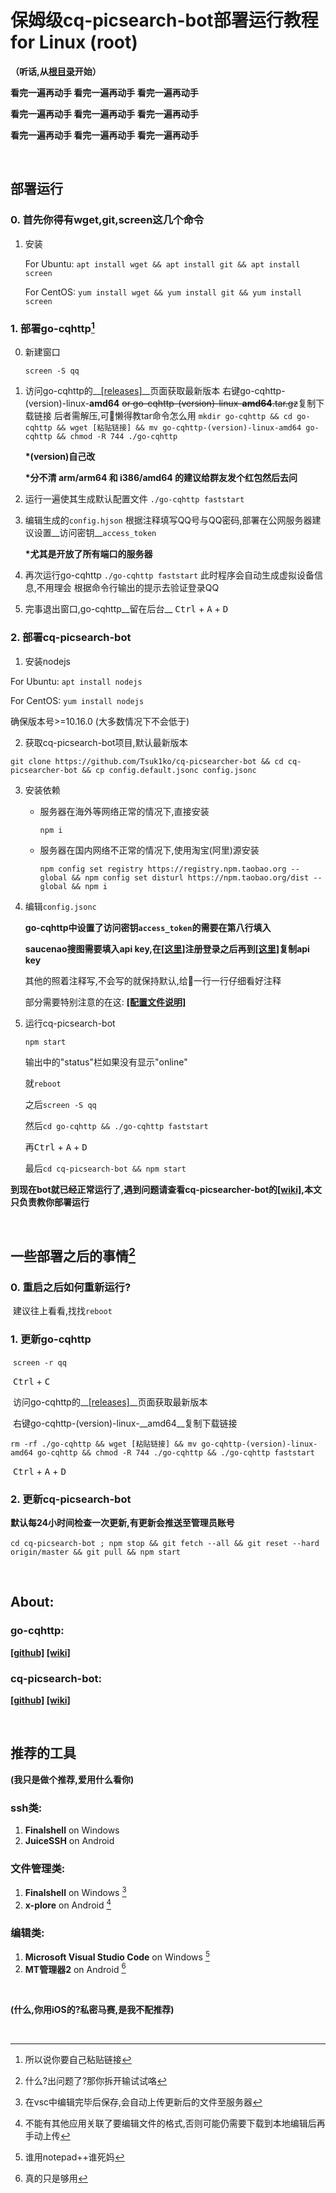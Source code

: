 # 保姆级cq-picsearch-bot部署运行教程 for Linux (root)
__（听话,从<u>根目录</u>开始）__

__看完一遍再动手 看完一遍再动手 看完一遍再动手__

__看完一遍再动手 看完一遍再动手 看完一遍再动手__

__看完一遍再动手 看完一遍再动手 看完一遍再动手__

&nbsp;

## 部署运行

### 0. 首先你得有wget,git,screen这几个命令

1. 安装

   For Ubuntu: `apt install wget && apt install git && apt install screen`

   For CentOS: `yum install wget && yum install git && yum install screen`

### 1. 部署go-cqhttp[^不以任何版本为例]

0. 新建窗口

   `screen -S qq`

1. 访问go-cqhttp的__[[releases]](https://github.com/Mrs4s/go-cqhttp/releases)__页面获取最新版本
    右键go-cqhttp-(version)-linux-__amd64__ ~~or go-cqhttp-(version)-linux-__amd64__.tar.gz~~复制下载链接
    后者需解压,可👴懒得教tar命令怎么用
    `mkdir go-cqhttp && cd go-cqhttp && wget [粘贴链接] && mv go-cqhttp-(version)-linux-amd64 go-cqhttp && chmod -R 744 ./go-cqhttp`

    __*(version)自己改__

    __*分不清 arm/arm64 和 i386/amd64 的建议给群友发个红包然后去问__

2. 运行一遍使其生成默认配置文件
    `./go-cqhttp faststart`

3. 编辑生成的`config.hjson`
    根据注释填写QQ号与QQ密码,部署在公网服务器建议设置__访问密钥__`access_token`

    __*尤其是开放了所有端口的服务器__

4. 再次运行go-cqhttp
    `./go-cqhttp faststart`
    此时程序会自动生成虚拟设备信息,不用理会
    根据命令行输出的提示去验证登录QQ

5. 完事退出窗口,go-cqhttp__留在后台__
    <kbd>Ctrl</kbd> + <kbd>A</kbd> + <kbd>D</kbd>

### 2. 部署cq-picsearch-bot

1.  安装nodejs

   For Ubuntu: `apt install nodejs`

   For CentOS: `yum install nodejs`

   确保版本号\>=10.16.0 (大多数情况下不会低于)

2.  获取cq-picsearch-bot项目,默认最新版本

   `git clone https://github.com/Tsuk1ko/cq-picsearcher-bot && cd cq-picsearcher-bot && cp config.default.jsonc config.jsonc`

3. 安装依赖

   * 服务器在海外等网络正常的情况下,直接安装

     `npm i`

   * 服务器在国内网络不正常的情况下,使用淘宝(阿里)源安装

     `npm config set registry https://registry.npm.taobao.org --global && npm config set disturl https://npm.taobao.org/dist --global && npm i`

4. 编辑`config.jsonc`

   __go-cqhttp中设置了访问密钥`access_token`的需要在第八行填入__

   __saucenao搜图需要填入api key,在[[这里]](https://saucenao.com/user.php)注册登录之后再到[[这里]](https://saucenao.com/user.php?page=search-api)复制api key__

   其他的照着注释写,不会写的就保持默认,给👴一行一行仔细看好注释

   部分需要特别注意的在这: __[[配置文件说明]](https://github.com/Tsuk1ko/cq-picsearcher-bot/wiki/%E9%85%8D%E7%BD%AE%E6%96%87%E4%BB%B6%E8%AF%B4%E6%98%8E)__

5. 运行cq-picsearch-bot

   `npm start`

   输出中的"status"栏如果没有显示"online"

   就`reboot`

   之后`screen -S qq`

   然后`cd go-cqhttp && ./go-cqhttp faststart`

   再<kbd>Ctrl</kbd> + <kbd>A</kbd> + <kbd>D</kbd>

   最后`cd cq-picsearch-bot && npm start`

__到现在bot就已经正常运行了,遇到问题请查看cq-picsearcher-bot的[[wiki]](https://github.com/Tsuk1ko/cq-picsearcher-bot/wiki),本文只负责教你部署运行__

&nbsp;

## 一些部署之后的事情[^保姆级,全写一条里了]

### 0. 重启之后如何重新运行?

​		建议往上看看,找找`reboot`

### 1. 更新go-cqhttp

​		`screen -r qq`

​		<kbd>Ctrl</kbd> + <kbd>C</kbd>

​		访问go-cqhttp的__[[releases]](https://github.com/Mrs4s/go-cqhttp/releases)__页面获取最新版本

​		右键go-cqhttp-(version)-linux-__amd64__复制下载链接

​		`rm -rf ./go-cqhttp && wget [粘贴链接] && mv go-cqhttp-(version)-linux-amd64 go-cqhttp && chmod -R 744 ./go-cqhttp && ./go-cqhttp faststart`

​		<kbd>Ctrl</kbd> + <kbd>A</kbd> + <kbd>D</kbd>

### 2. 更新cq-picsearch-bot

​		__默认每24小时间检查一次更新,有更新会推送至管理员账号__

​		`cd cq-picsearch-bot ; npm stop && git fetch --all && git reset --hard origin/master && git pull && npm start`

&nbsp;

## About:

### go-cqhttp: 

__[[github]](https://github.com/Mrs4s/go-cqhttp) [[wiki]](https://docs.go-cqhttp.org/guide/)__

### cq-picsearch-bot: 

__[[github]](https://github.com/Tsuk1ko/cq-picsearcher-bot) [[wiki]](https://github.com/Tsuk1ko/cq-picsearcher-bot/wiki)__

&nbsp;

## 推荐的工具

__(我只是做个推荐,爱用什么看你)__

### ssh类:
1. __Finalshell__ on Windows
2. __JuiceSSH__ on Android

### 文件管理类:

1. __Finalshell__ on Windows [^支持自动上传编辑后的文件]
2. __x-plore__ on Android [^支持直接编辑文件]

### 编辑类:
1. __Microsoft Visual Studio Code__ on Windows [^这玩意还要吹?]
2. __MT管理器2__ on Android [^够用]

&nbsp;

__(什么,你用iOS的?私密马赛,是我不配推荐)__

&nbsp;

[^不以任何版本为例]: 所以说你要自己粘贴链接
[^保姆级,全写一条里了]: 什么?出问题了?那你拆开输试试咯
[^支持自动上传编辑后的文件]: 在vsc中编辑完毕后保存,会自动上传更新后的文件至服务器
[^支持直接编辑文件]: 不能有其他应用关联了要编辑文件的格式,否则可能仍需要下载到本地编辑后再手动上传
[^这玩意还要吹?]: 谁用notepad++谁死妈
[^够用]: 真的只是够用

